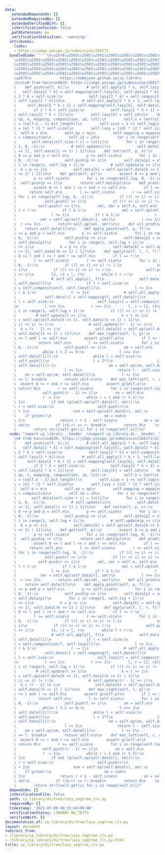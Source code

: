 ```yaml
---
data:
  _extendedDependsOn: []
  _extendedRequiredBy: []
  _extendedVerifiedWith: []
  _isVerificationFailed: false
  _pathExtension: py
  _verificationStatusIcon: ':warning:'
  attributes:
    links:
    - https://judge.yosupo.jp/submission/268171
  bundledCode: "'''\n\u257A\u2501\u2501\u2501\u2501\u2501\u2501\u2501\u2501\u2501\u2501\
    \u2501\u2501\u2501\u2501\u2501\u2501\u2501\u2501\u2501\u2501\u2501\u2501\u2501\
    \u2501\u2501\u2501\u2501\u2501\u2501\u2501\u2501\u2501\u2501\u2501\u2501\u2501\
    \u2501\u2501\u2501\u2501\u2501\u2501\u2501\u2501\u2501\u2501\u2501\u2501\u2501\
    \u2501\u2501\u2501\u2501\u2501\u2501\u2501\u2501\u2501\u2501\u2501\u2501\u2501\
    \u2578\n             https://kobejean.github.io/cp-library               \n'''\n\
    \n\n\n# from harurun4635: https://judge.yosupo.jp/submission/268171\nclass LazySegTree:\n\
    \    def push(self, k):\n        # self.all_apply(2 * k, self.lazy[k])\n     \
    \   self.data[2 * k] = self.mapping(self.lazy[k], self.data[2 * k])\n        if\
    \ 2 * k < self.size:\n            self.lazy[2 * k] = self.composition(self.lazy[k],\
    \ self.lazy[2 * k])\n\n        # self.all_apply(2 * k + 1, self.lazy[k])\n   \
    \     self.data[2 * k + 1] = self.mapping(self.lazy[k], self.data[2 * k + 1])\n\
    \        if 2 * k < self.size:\n            self.lazy[2 * k + 1] = self.composition(self.lazy[k],\
    \ self.lazy[2 * k + 1])\n\n        self.lazy[k] = self.id\n\n    def __init__(self,\
    \ op, e, mapping, composition, id, lst):\n        self.n = len(lst)\n        self.log\
    \ = (self.n - 1).bit_length()\n        self.size = 1 << self.log\n        self.data\
    \ = [e] * (2 * self.size)\n        self.lazy = [id] * (2 * self.size)\n      \
    \  self.e = e\n        self.op = op\n        self.mapping = mapping\n        self.composition\
    \ = composition\n        self.id = id\n        for i in range(self.n):\n     \
    \       self.data[self.size + i] = lst[i]\n        for i in range(self.size -\
    \ 1, 0, -1):\n            # self.update(i)\n            self.data[i] = self.op(self.data[i\
    \ << 1], self.data[(i << 1) | 1])\n\n    def set(self, p, x):\n        assert\
    \ 0 <= p and p < self.n\n        p += self.size\n        for i in range(self.log,\
    \ 0, -1):\n            self.push(p >> i)\n        self.data[p] = x\n        for\
    \ i in range(1, self.log + 1):\n            # self.update(p >> i)\n          \
    \  k = p >> i\n            self.data[k] = self.op(self.data[k << 1], self.data[(k\
    \ << 1) | 1])\n\n    def get(self, p):\n        assert 0 <= p and p < self.n\n\
    \        p += self.size\n        for i in range(self.log, 0, -1):\n          \
    \  self.push(p >> i)\n        return self.data[p]\n\n    def prod(self, l, r):\n\
    \        assert 0 <= l and l <= r and r <= self.n\n        if l == r:\n      \
    \      return self.e\n        l += self.size\n        r += self.size\n       \
    \ for i in range(self.log, 0, -1):\n            if ((l >> i) << i) != l:\n   \
    \             self.push(l >> i)\n            if ((r >> i) << i) != r:\n      \
    \          self.push(r >> i)\n        sml, smr = self.e, self.e\n        while\
    \ l < r:\n            if l & 1:\n                sml = self.op(sml, self.data[l])\n\
    \                l += 1\n            if r & 1:\n                r -= 1\n     \
    \           smr = self.op(self.data[r], smr)\n            l >>= 1\n          \
    \  r >>= 1\n        return self.op(sml, smr)\n\n    def all_prod(self):\n    \
    \    return self.data[1]\n\n    def apply_point(self, p, f):\n        assert 0\
    \ <= p and p < self.n\n        p += self.size\n        for i in range(self.log,\
    \ 0, -1):\n            self.push(p >> i)\n        self.data[p] = self.mapping(f,\
    \ self.data[p])\n        for i in range(1, self.log + 1):\n            # self.update(p\
    \ >> i)\n            k = p >> i\n            self.data[k] = self.op(self.data[k\
    \ << 1], self.data[(k << 1) | 1])\n\n    def apply(self, l, r, f):\n        assert\
    \ 0 <= l and l <= r and r <= self.n\n        if l == r:\n            return\n\
    \        l += self.size\n        r += self.size\n        for i in range(self.log,\
    \ 0, -1):\n            if ((l >> i) << i) != l:\n                self.push(l >>\
    \ i)\n            if ((r >> i) << i) != r:\n                self.push((r - 1)\
    \ >> i)\n        l2, r2 = l, r\n        while l < r:\n            if l & 1:\n\
    \                # self.all_apply(l, f)\n                self.data[l] = self.mapping(f,\
    \ self.data[l])\n                if l < self.size:\n                    self.lazy[l]\
    \ = self.composition(f, self.lazy[l])\n                l += 1\n            if\
    \ r & 1:\n                r -= 1\n                # self.all_apply(r, f)\n   \
    \             self.data[r] = self.mapping(f, self.data[r])\n                if\
    \ l < self.size:\n                    self.lazy[r] = self.composition(f, self.lazy[r])\n\
    \n            l >>= 1\n            r >>= 1\n        l, r = l2, r2\n        for\
    \ i in range(1, self.log + 1):\n            if ((l >> i) << i) != l:\n       \
    \         # self.update(l >> i)\n                k = l >> i\n                self.data[k]\
    \ = self.op(self.data[k << 1], self.data[(k << 1) | 1])\n            if ((r >>\
    \ i) << i) != r:\n                # self.update((r - 1) >> i)\n              \
    \  k = (r - 1) >> i\n                self.data[k] = self.op(self.data[k << 1],\
    \ self.data[(k << 1) | 1])\n\n    def max_right(self, l, g):\n        assert 0\
    \ <= l and l <= self.n\n        assert g(self.e)\n        if l == self.n:\n  \
    \          return self.n\n        l += self.size\n        for i in range(self.log,\
    \ 0, -1):\n            self.push(l >> i)\n        sm = self.e\n        while 1:\n\
    \            while l % 2 == 0:\n                l >>= 1\n            if not (g(self.op(sm,\
    \ self.data[l]))):\n                while l < self.size:\n                   \
    \ self.push(l)\n                    l = 2*l\n                    if g(self.op(sm,\
    \ self.data[l])):\n                        sm = self.op(sm, self.data[l])\n  \
    \                      l += 1\n                return l - self.size\n        \
    \    sm = self.op(sm, self.data[l])\n            l += 1\n            if (l&-l)\
    \ == l: break\n        return self.n\n\n    def min_left(self, r, g):\n      \
    \  assert 0 <= r and r <= self.n\n        assert g(self.e)\n        if r == 0:\
    \ return 0\n        r += self.size\n        for i in range(self.log, 0, -1):\n\
    \            self.push((r - 1) >> i)\n        sm = self.e\n        while 1:\n\
    \            r -= 1\n            while r > 1 and (r % 2):\n                r >>=\
    \ 1\n            if not (g(self.op(self.data[r], sm))):\n                while\
    \ r < self.size:\n                    self.push(r)\n                    r = 2*r\
    \ + 1\n                    nsm = self.op(self.data[r], sm) \n                \
    \    if g(nsm):\n                        sm = nsm\n                        r -=\
    \ 1\n                return r + 1 - self.size\n            sm = self.op(self.data[r],\
    \ sm)\n            if (r&-r) == r: break\n        return 0\n    \n    def __str__(self):\n\
    \        return str([self.get(i) for i in range(self.n)])\n"
  code: "import cp_library.__header__\nimport cp_library.ds.__header__\nimport cp_library.ds.tree.__header__\n\
    \n# from harurun4635: https://judge.yosupo.jp/submission/268171\nclass LazySegTree:\n\
    \    def push(self, k):\n        # self.all_apply(2 * k, self.lazy[k])\n     \
    \   self.data[2 * k] = self.mapping(self.lazy[k], self.data[2 * k])\n        if\
    \ 2 * k < self.size:\n            self.lazy[2 * k] = self.composition(self.lazy[k],\
    \ self.lazy[2 * k])\n\n        # self.all_apply(2 * k + 1, self.lazy[k])\n   \
    \     self.data[2 * k + 1] = self.mapping(self.lazy[k], self.data[2 * k + 1])\n\
    \        if 2 * k < self.size:\n            self.lazy[2 * k + 1] = self.composition(self.lazy[k],\
    \ self.lazy[2 * k + 1])\n\n        self.lazy[k] = self.id\n\n    def __init__(self,\
    \ op, e, mapping, composition, id, lst):\n        self.n = len(lst)\n        self.log\
    \ = (self.n - 1).bit_length()\n        self.size = 1 << self.log\n        self.data\
    \ = [e] * (2 * self.size)\n        self.lazy = [id] * (2 * self.size)\n      \
    \  self.e = e\n        self.op = op\n        self.mapping = mapping\n        self.composition\
    \ = composition\n        self.id = id\n        for i in range(self.n):\n     \
    \       self.data[self.size + i] = lst[i]\n        for i in range(self.size -\
    \ 1, 0, -1):\n            # self.update(i)\n            self.data[i] = self.op(self.data[i\
    \ << 1], self.data[(i << 1) | 1])\n\n    def set(self, p, x):\n        assert\
    \ 0 <= p and p < self.n\n        p += self.size\n        for i in range(self.log,\
    \ 0, -1):\n            self.push(p >> i)\n        self.data[p] = x\n        for\
    \ i in range(1, self.log + 1):\n            # self.update(p >> i)\n          \
    \  k = p >> i\n            self.data[k] = self.op(self.data[k << 1], self.data[(k\
    \ << 1) | 1])\n\n    def get(self, p):\n        assert 0 <= p and p < self.n\n\
    \        p += self.size\n        for i in range(self.log, 0, -1):\n          \
    \  self.push(p >> i)\n        return self.data[p]\n\n    def prod(self, l, r):\n\
    \        assert 0 <= l and l <= r and r <= self.n\n        if l == r:\n      \
    \      return self.e\n        l += self.size\n        r += self.size\n       \
    \ for i in range(self.log, 0, -1):\n            if ((l >> i) << i) != l:\n   \
    \             self.push(l >> i)\n            if ((r >> i) << i) != r:\n      \
    \          self.push(r >> i)\n        sml, smr = self.e, self.e\n        while\
    \ l < r:\n            if l & 1:\n                sml = self.op(sml, self.data[l])\n\
    \                l += 1\n            if r & 1:\n                r -= 1\n     \
    \           smr = self.op(self.data[r], smr)\n            l >>= 1\n          \
    \  r >>= 1\n        return self.op(sml, smr)\n\n    def all_prod(self):\n    \
    \    return self.data[1]\n\n    def apply_point(self, p, f):\n        assert 0\
    \ <= p and p < self.n\n        p += self.size\n        for i in range(self.log,\
    \ 0, -1):\n            self.push(p >> i)\n        self.data[p] = self.mapping(f,\
    \ self.data[p])\n        for i in range(1, self.log + 1):\n            # self.update(p\
    \ >> i)\n            k = p >> i\n            self.data[k] = self.op(self.data[k\
    \ << 1], self.data[(k << 1) | 1])\n\n    def apply(self, l, r, f):\n        assert\
    \ 0 <= l and l <= r and r <= self.n\n        if l == r:\n            return\n\
    \        l += self.size\n        r += self.size\n        for i in range(self.log,\
    \ 0, -1):\n            if ((l >> i) << i) != l:\n                self.push(l >>\
    \ i)\n            if ((r >> i) << i) != r:\n                self.push((r - 1)\
    \ >> i)\n        l2, r2 = l, r\n        while l < r:\n            if l & 1:\n\
    \                # self.all_apply(l, f)\n                self.data[l] = self.mapping(f,\
    \ self.data[l])\n                if l < self.size:\n                    self.lazy[l]\
    \ = self.composition(f, self.lazy[l])\n                l += 1\n            if\
    \ r & 1:\n                r -= 1\n                # self.all_apply(r, f)\n   \
    \             self.data[r] = self.mapping(f, self.data[r])\n                if\
    \ l < self.size:\n                    self.lazy[r] = self.composition(f, self.lazy[r])\n\
    \n            l >>= 1\n            r >>= 1\n        l, r = l2, r2\n        for\
    \ i in range(1, self.log + 1):\n            if ((l >> i) << i) != l:\n       \
    \         # self.update(l >> i)\n                k = l >> i\n                self.data[k]\
    \ = self.op(self.data[k << 1], self.data[(k << 1) | 1])\n            if ((r >>\
    \ i) << i) != r:\n                # self.update((r - 1) >> i)\n              \
    \  k = (r - 1) >> i\n                self.data[k] = self.op(self.data[k << 1],\
    \ self.data[(k << 1) | 1])\n\n    def max_right(self, l, g):\n        assert 0\
    \ <= l and l <= self.n\n        assert g(self.e)\n        if l == self.n:\n  \
    \          return self.n\n        l += self.size\n        for i in range(self.log,\
    \ 0, -1):\n            self.push(l >> i)\n        sm = self.e\n        while 1:\n\
    \            while l % 2 == 0:\n                l >>= 1\n            if not (g(self.op(sm,\
    \ self.data[l]))):\n                while l < self.size:\n                   \
    \ self.push(l)\n                    l = 2*l\n                    if g(self.op(sm,\
    \ self.data[l])):\n                        sm = self.op(sm, self.data[l])\n  \
    \                      l += 1\n                return l - self.size\n        \
    \    sm = self.op(sm, self.data[l])\n            l += 1\n            if (l&-l)\
    \ == l: break\n        return self.n\n\n    def min_left(self, r, g):\n      \
    \  assert 0 <= r and r <= self.n\n        assert g(self.e)\n        if r == 0:\
    \ return 0\n        r += self.size\n        for i in range(self.log, 0, -1):\n\
    \            self.push((r - 1) >> i)\n        sm = self.e\n        while 1:\n\
    \            r -= 1\n            while r > 1 and (r % 2):\n                r >>=\
    \ 1\n            if not (g(self.op(self.data[r], sm))):\n                while\
    \ r < self.size:\n                    self.push(r)\n                    r = 2*r\
    \ + 1\n                    nsm = self.op(self.data[r], sm) \n                \
    \    if g(nsm):\n                        sm = nsm\n                        r -=\
    \ 1\n                return r + 1 - self.size\n            sm = self.op(self.data[r],\
    \ sm)\n            if (r&-r) == r: break\n        return 0\n    \n    def __str__(self):\n\
    \        return str([self.get(i) for i in range(self.n)])"
  dependsOn: []
  isVerificationFile: false
  path: cp_library/ds/tree/lazy_segtree_cls.py
  requiredBy: []
  timestamp: '2025-07-09 08:31:42+09:00'
  verificationStatus: LIBRARY_NO_TESTS
  verifiedWith: []
documentation_of: cp_library/ds/tree/lazy_segtree_cls.py
layout: document
redirect_from:
- /library/cp_library/ds/tree/lazy_segtree_cls.py
- /library/cp_library/ds/tree/lazy_segtree_cls.py.html
title: cp_library/ds/tree/lazy_segtree_cls.py
---
```

